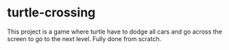 # turtle-crossing

This project is a game where turtle have to dodge all cars and go across the screen to go to the next level.  Fully done from scratch. 
